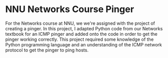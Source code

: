 # NNU Networks Course Pinger
For the Networks course at NNU, we we're assigned with the project of creating a pinger. 
In this project, I adapted Python code from our Networks textbook for an ICMP pinger and added onto the code in order to get the pinger working correctly. 
This project required some knowledge of the Python programming language and an understanding of the ICMP network protocol to get the pinger to ping hosts.
